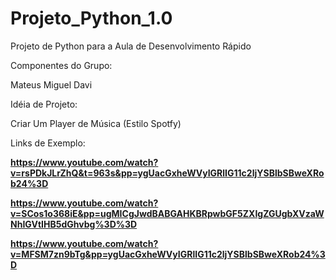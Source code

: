 # Projeto_Python_1.0
Projeto de Python para a Aula de Desenvolvimento Rápido 

Componentes do Grupo: 

Mateus 
Miguel 
Davi 


Idéia de Projeto: 

Criar Um Player de Música (Estilo Spotfy)

Links de Exemplo:

**https://www.youtube.com/watch?v=rsPDkJLrZhQ&t=963s&pp=ygUacGxheWVyIGRlIG11c2ljYSBlbSBweXRob24%3D**

**https://www.youtube.com/watch?v=SCos1o368iE&pp=ugMICgJwdBABGAHKBRpwbGF5ZXIgZGUgbXVzaWNhIGVtIHB5dGhvbg%3D%3D**

**https://www.youtube.com/watch?v=MFSM7zn9bTg&pp=ygUacGxheWVyIGRlIG11c2ljYSBlbSBweXRob24%3D**
